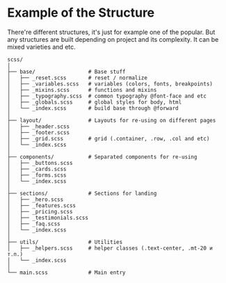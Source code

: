 # Example of the Structure
There're different structures, it's just for example one of the popular. But any structures are built depending on project and its complexity. It can be mixed varieties and etc.
```
scss/
│
├── base/                 # Base stuff
│   ├── _reset.scss       # reset / normalize
│   ├── _variables.scss   # variables (colors, fonts, breakpoints)
│   ├── _mixins.scss      # functions and mixins
│   ├── _typography.scss  # common typography @font-face and etc
│   ├── _globals.scss     # global styles for body, html
│   └── _index.scss       # build base through @forward
│
├── layout/               # Layouts for re-using on different pages
│   ├── _header.scss
│   ├── _footer.scss
│   ├── _grid.scss        # grid (.container, .row, .col and etc)
│   └── _index.scss
│
├── components/           # Separated components for re-using
│   ├── _buttons.scss
│   ├── _cards.scss
│   ├── _forms.scss
│   └── _index.scss
│
├── sections/             # Sections for landing
│   ├── _hero.scss
│   ├── _features.scss
│   ├── _pricing.scss
│   ├── _testimonials.scss
│   ├── _faq.scss
│   └── _index.scss
│
├── utils/                # Utilities
│   ├── _helpers.scss     # helper classes (.text-center, .mt-20 и т.п.)
│   └── _index.scss
│
└── main.scss             # Main entry
```